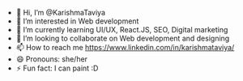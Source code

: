 - 👋 Hi, I’m @KarishmaTaviya
- 👀 I’m interested in Web development
- 🌱 I’m currently learning UI/UX, React.JS, SEO, Digital marketing
- 💞️ I’m looking to collaborate on Web development and designing
- 📫 How to reach me https://www.linkedin.com/in/karishmataviya/
- 😄 Pronouns: she/her
- ⚡ Fun fact: I can paint :D

<!---
KarishmaTaviya/KarishmaTaviya is a ✨ special ✨ repository because its `README.md` (this file) appears on your GitHub profile.
You can click the Preview link to take a look at your changes.
--->
